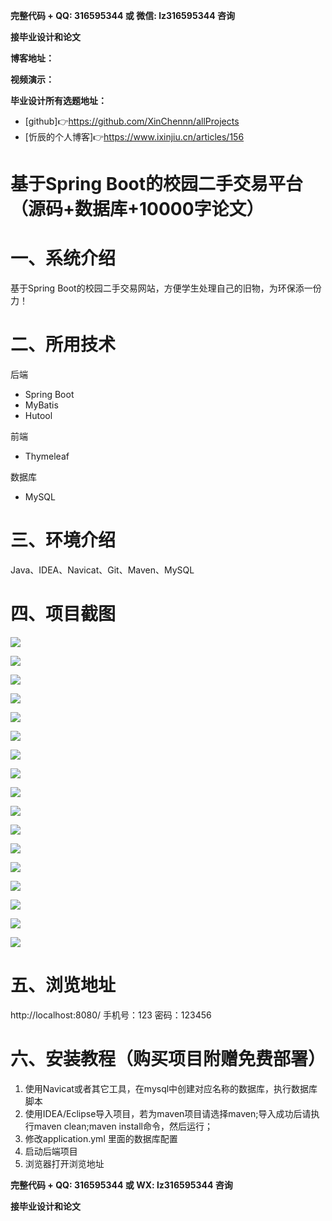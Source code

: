 **完整代码 + QQ: 316595344 或 微信: lz316595344 咨询**

**接毕业设计和论文**

**博客地址：**

**视频演示：**

**毕业设计所有选题地址：**

- [github]👉https://github.com/XinChennn/allProjects
- [忻辰的个人博客]👉https://www.ixinjiu.cn/articles/156

# 基于Spring Boot的校园二手交易平台（源码+数据库+10000字论文）

# 一、系统介绍

基于Spring Boot的校园二手交易网站，方便学生处理自己的旧物，为环保添一份力！

# 二、所用技术

后端

- Spring Boot
- MyBatis
- Hutool

前端

- Thymeleaf

数据库

- MySQL

# 三、环境介绍

Java、IDEA、Navicat、Git、Maven、MySQL

# 四、项目截图

![](./pictures/img.png)

![](./pictures/img_1.png)

![](./pictures/img_2.png)

![](./pictures/img_3.png)

![](./pictures/img_4.png)

![](./pictures/img_5.png)

![](./pictures/img_7.png)

![](./pictures/img_8.png)

![](./pictures/img_9.png)

![](./pictures/img_11.png)

![](./pictures/img_12.png)

![](./pictures/img_14.png)

![](./pictures/img_16.png)

![](./pictures/img_17.png)

![](./pictures/img_19.png)

![](./pictures/img_20.png)

![](./pictures/img_22.png)

# 五、浏览地址

http://localhost:8080/    		手机号：123   密码：123456

# 六、安装教程（购买项目附赠免费部署）

1. 使用Navicat或者其它工具，在mysql中创建对应名称的数据库，执行数据库脚本
2. 使用IDEA/Eclipse导入项目，若为maven项目请选择maven;导入成功后请执行maven clean;maven install命令，然后运行；
3. 修改application.yml 里面的数据库配置
4. 启动后端项目
5. 浏览器打开浏览地址

**完整代码 + QQ: 316595344 或 WX: lz316595344 咨询**

**接毕业设计和论文**
